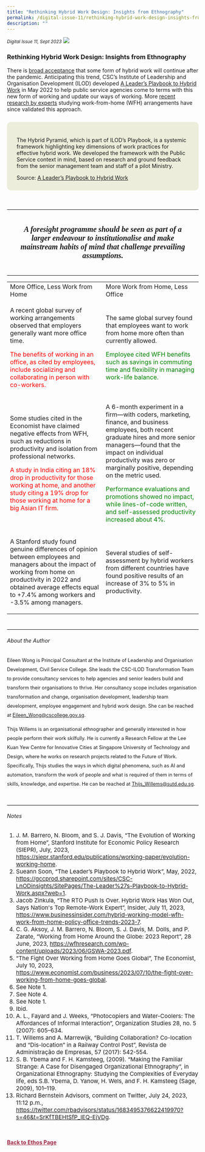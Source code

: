 ```yaml
---
title: "Rethinking Hybrid Work Design: Insights from Ethnography"
permalink: /digital-issue-11/rethinking-hybrid-work-design-insights-from-ethnography/
description: ""
---
```

<style>

.back a
{
	color: #9f2943;
	font-weight: bold;
}

#banner img
{
	width:100%;
}
	
.author
{
border-bottom: 1px solid black;
margin-top:40px;
padding-bottom:30px;
border-top: 1px solid black;	

}

.author p {
	font-size: 0.9em;
	line-height:24px !important;
	}	



.boxheader {
	color: white !important;
	}	

.containerbox {
	background-color: #eceedb;
	border-radius: 10px;
	padding: 5%;
	margin-top: 5%;
	
	}	

li {
	font-size: 15px !important;
	
	}	

	
.red-color {
	color: red;
	}	
	
.green-color {
	color: green;
	}	
	
	
.break
{
   border-top: 1px solid  black;
   border-bottom: 1px solid black;
	 padding:20px;
	text-align:center;
	margin-top:50px;
}
	
.break1
{
font-family: Georgia;
	font-size:20px;
	font-style: italic;
	font-weight: bold;
}
</style>




<em><small>Digital Issue 11, Sept 2023</small></em>
<img src="[Place Banner Image here]">

<h3>Rethinking Hybrid Work Design: Insights from Ethnography</h3>

<p>There is <a href="https://siepr.stanford.edu/publications/working-paper/evolution-working-home">broad acceptance</a> that some form of hybrid work will continue after the pandemic.  Anticipating this trend, CSC’s Institute of Leadership and Organisation Development (ILOD) developed <a href="https://gccprod.sharepoint.com/sites/CSC-LnODinsights/SitePages/The-Leader%27s-Playbook-to-Hybrid-Work.aspx?web=1">A Leader’s Playbook to Hybrid Work</a> in May 2022 to help public service agencies come to terms with this new form of working and update our ways of working.  More <a href="https://www.businessinsider.com/hybrid-working-model-wfh-work-from-home-policy-office-trends-2023-7">recent research by experts</a> studying work-from-home (WFH) arrangements have since validated this approach.  </p>

<div class="containerbox">
	<p>The Hybrid Pyramid, which is part of ILOD’s Playbook, is a systemic framework highlighting key dimensions of work practices for effective hybrid work. We developed the framework with the Public Service context in mind, based on research and ground feedback from the senior management team and staff of a pilot Ministry. </p>
<img src="">
	
	
<figcaption>Source: <a href="">A Leader’s Playbook to Hybrid Work</a></figcaption>
</div>




<div class="break">

<p class="break1">
A foresight programme should be
seen as part of a larger endeavour
to institutionalise and make
mainstream habits of mind that
challenge prevailing assumptions.
</p>



</div>

<table>
  <tbody><tr>
    <td>More Office, Less Work from Home</td>
    <td>More Work from Home, Less Office</td>
  </tr>
  <tr>
    <td>
      <p>A recent global survey of working arrangements observed that employers generally want more office time.</p>
      <p class="red-color">The benefits of working in an office, as cited by employees, include socializing and collaborating in person with co-workers.</p>
    </td>
    <td>
      <p>The same global survey found that employees want to work from home more often than currently allowed.</p>
      <p class="green-color">Employee cited WFH benefits such as savings in commuting time and flexibility in managing work-life balance.</p>
    </td>
  </tr>
  <tr>
    <td>
      <p>Some studies cited in the Economist have claimed negative effects from WFH, such as reductions in productivity and isolation from professional networks.</p>
      <p class="red-color">A study in India citing an 18% drop in productivity for those working at home, and another study citing a 19% drop for those working at home for a big Asian IT firm.</p>
    </td>
    <td>
      <p>A 6-month experiment in a firm—with coders, marketing, finance, and business employees, both recent graduate hires and more senior managers—found that the impact on individual productivity was zero or marginally positive, depending on the metric used.</p>
      <p class="green-color">Performance evaluations and promotions showed no impact, while lines-of-code written, and self-assessed productivity increased about 4%.</p>
    </td>
  </tr>
  <tr>
    <td>
      <p>A Stanford study found genuine differences of opinion between employees and managers about the impact of working from home on productivity in 2022 and obtained average effects equal to +7.4% among workers and -3.5% among managers.</p>
    </td>
    <td>
      <p>Several studies of self-assessment by hybrid workers from different countries have found positive results of an increase of 3% to 5% in productivity.</p>
    </td>
  </tr>
</tbody>
</table>





<div class="author">
	<h6>About the Author</h6>
	<p>Eileen Wong is Principal Consultant at the Institute of Leadership and Organisation Development, Civil Service College. She leads the CSC-ILOD Transformation Team to provide consultancy services to help agencies and senior leaders build and transform their organisations to thrive. Her consultancy scope includes organisation transformation and change, organisation development, leadership team development, employee engagement and hybrid work design. She can be reached at <a href="mailto:Eileen_Wong@cscollege.gov.sg">Eileen_Wong@cscollege.gov.sg</a>. </p>

<p>Thijs Willems is an organisational ethnographer and generally interested in how people perform their work skilfully. He is currently a Research Fellow at the Lee Kuan Yew Centre for Innovative Cities at Singapore University of Technology and Design, where he works on research projects related to the Future of Work. Specifically, Thijs studies the ways in which digital phenomena, such as AI and automation, transform the work of people and what is required of them in terms of skills, knowledge, and expertise. He can be reached at <a href="mailto:Thijs_Willems@sutd.edu.sg">Thijs_Willems@sutd.edu.sg</a>.</p>

</div>





<h6 id="notes">Notes</h6>
<ol>
        <li>J. M. Barrero, N. Bloom, and S. J. Davis, “The Evolution of Working from Home”, Stanford Institute for Economic Policy Research (SIEPR), July, 2023, <a href="https://siepr.stanford.edu/publications/working-paper/evolution-working-home">https://siepr.stanford.edu/publications/working-paper/evolution-working-home</a>.</li>
        
 <li>Sueann Soon, “The Leader’s Playbook to Hybrid Work”, May, 2022, <a href="https://gccprod.sharepoint.com/sites/CSC-LnODinsights/SitePages/The-Leader%27s-Playbook-to-Hybrid-Work.aspx?web=1">https://gccprod.sharepoint.com/sites/CSC-LnODinsights/SitePages/The-Leader%27s-Playbook-to-Hybrid-Work.aspx?web=1</a>.</li>
        
<li>Jacob Zinkula, “The RTO Push Is Over. Hybrid Work Has Won Out, Says Nation's Top Remote-Work Expert”, Insider, July 11, 2023, <a href="https://www.businessinsider.com/hybrid-working-model-wfh-work-from-home-policy-office-trends-2023-7">https://www.businessinsider.com/hybrid-working-model-wfh-work-from-home-policy-office-trends-2023-7</a>.</li>
        <li>C. G. Aksoy, J. M. Barrero, N. Bloom, S. J. Davis, M. Dolls, and P. Zarate, “Working from Home Around the Globe: 2023 Report”, 28 June, 2023, <a href="https://wfhresearch.com/wp-content/uploads/2023/06/GSWA-2023.pdf">https://wfhresearch.com/wp-content/uploads/2023/06/GSWA-2023.pdf</a>.</li>
        
<li>“The Fight Over Working from Home Goes Global”, The Economist, July 10, 2023, <a href="https://www.economist.com/business/2023/07/10/the-fight-over-working-from-home-goes-global">https://www.economist.com/business/2023/07/10/the-fight-over-working-from-home-goes-global</a>.</li>
        
<li>See Note 1.</li>
<li>See Note 4.</li>
<li>See Note 1.</li>
<li>Ibid.</li>
        
<li>A. L., Fayard and J. Weeks, “Photocopiers and Water-Coolers: The Affordances of Informal Interaction”, Organization Studies 28, no. 5 (2007): 605–634.</li>
        
<li>T. Willems and A. Marrewijk, “Building Collaboration? Co-location and “Dis-location” in a Railway Control Post”, Revista de Administração de Empresas, 57 (2017): 542-554.</li>
        
<li>S. B. Ybema and F. H. Kamsteeg, (2009). “Making the Familiar Strange: A Case for Disengaged Organizational Ethnography”, in Organizational Ethnography: Studying the Complexities of Everyday life, eds S.B. Ybema, D. Yanow, H. Wels, and F. H. Kamsteeg (Sage, 2009), 101–119.</li>
        
<li>Richard Bernstein Advisors, comment on Twitter, July 24, 2023, 11:12 p.m., <a href="https://twitter.com/rbadvisors/status/1683495376622419970?s=46&amp;t=SrKfTBEHtSfP_IEQ-EjVDg">https://twitter.com/rbadvisors/status/1683495376622419970?s=46&amp;t=SrKfTBEHtSfP_IEQ-EjVDg</a>.</li>
 </ol>


















<br>
<br>	
<div class="back">
<a href="/ethos/">Back to Ethos Page</a>	
</div>